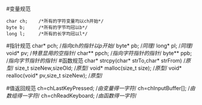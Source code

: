 #变量规范
~~~
char ch;	/*所有的字符变量均以ch开始*/
byte b;		/*所有的字节均冠以b*/
long l;		/*所有的长字均冠以l*/
~~~
#指针规范
char* pch;	/*指向ch的指针以p开始*/
byte* pb;	/*同理*/
long* pl;	/*同理*/
void* pv;	/*特意显用的空指针*/
char** ppch;	/*指向字符指针的指针*/
byte** ppb;	/*指向字节指针的指针*/
#函数规范
char* strcpy(char* strTo,char* strFrom)	/*原型*/
size_t sizeNew,sizeOld;			/*原型*/
void* malloc(size_t size);		/*原型*/
void* realloc(void* pv,size_t sizeNew); /*原型*/

#值返回规范
ch=chLastKeyPressed;	/*由变量得一字符*/
ch=chInputBuffer[];	/*由数组得一字符*/
ch=chReadKeyboard;	/*由函数得一字符*/


